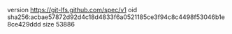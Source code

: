 version https://git-lfs.github.com/spec/v1
oid sha256:acbae57872d92d4c18d4833f6a0521185ce3f94c8c4498f53046b1e8ce429ddd
size 53886
